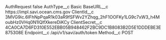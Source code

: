 <?xml version="1.0" encoding="UTF-8"?>
<CustomMetadata xmlns="http://soap.sforce.com/2006/04/metadata" xmlns:xsi="http://www.w3.org/2001/XMLSchema-instance" xmlns:xsd="http://www.w3.org/2001/XMLSchema">
    <label>AuthRequest</label>
    <protected>false</protected>
    <values>
        <field>AuthType__c</field>
        <value xsi:type="xsd:string">Basic</value>
    </values>
    <values>
        <field>BaseURL__c</field>
        <value xsi:type="xsd:string">https://impl.savi.ocean.cms.gov</value>
    </values>
    <values>
        <field>ClientId__c</field>
        <value xsi:type="xsd:string">3MVG9ic.6IFhNpPqaR1k03aR9fSFWv2YZhqg_2hF1OOFKy1LG9c7xW3_h4MoubHz0VHq0N1lQlfXkereDiKCy</value>
    </values>
    <values>
        <field>ClientSecret__c</field>
        <value xsi:type="xsd:string">4CA0CA7D6FD310E552EBB05B948462F2BC9DC1B8083B2D5E1DDDEBE3E875308E</value>
    </values>
    <values>
        <field>Endpoint__c</field>
        <value xsi:type="xsd:string">/api/v1/savi/auth/token</value>
    </values>
    <values>
        <field>Method__c</field>
        <value xsi:type="xsd:string">POST</value>
    </values>
</CustomMetadata>
